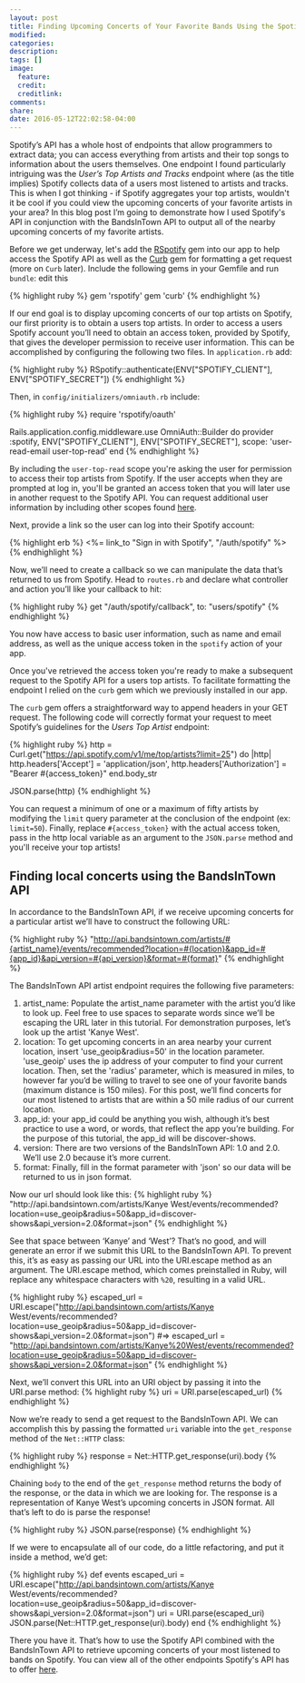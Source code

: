 ```yaml
---
layout: post
title: Finding Upcoming Concerts of Your Favorite Bands Using the Spotify and BandsInTown API
modified:
categories:
description:
tags: []
image:
  feature:
  credit:
  creditlink:
comments:
share:
date: 2016-05-12T22:02:58-04:00
---
```

Spotify’s API has a whole host of endpoints that allow programmers to extract data; you can access everything from artists and their top songs to information about the users themselves. One endpoint I found particularly intriguing was the <em>User’s Top Artists and Tracks</em> endpoint where (as the title implies) Spotify collects data of a users most listened to artists and tracks. This is when I got thinking - if Spotify aggregates your top artists, wouldn't it be cool if you could view the upcoming concerts of your favorite artists in your area? In this blog post I’m going to demonstrate how I used Spotify's API in conjunction with the BandsInTown API to output all of the nearby upcoming concerts of my favorite artists.

Before we get underway, let's add the <a href="https://github.com/guilhermesad/rspotify">RSpotify</a> gem into our app to help access the Spotify API as well as the <a href="https://github.com/taf2/curb">Curb</a> gem for formatting a get request (more on `Curb` later). Include the following gems in your Gemfile and run `bundle`: edit this

{% highlight ruby %}
gem 'rspotify'
gem 'curb'
{% endhighlight %}

If our end goal is to display upcoming concerts of our top artists on Spotify, our first priority is to obtain a users top artists. In order to access a users Spotify account you’ll need to obtain an access token, provided by Spotify, that gives the developer permission to receive user information. This can be accomplished by configuring the following two files. In `application.rb` add:

{% highlight ruby %}
RSpotify::authenticate(ENV["SPOTIFY_CLIENT"], ENV["SPOTIFY_SECRET"])
{% endhighlight %}

Then, in `config/initializers/omniauth.rb` include:

{% highlight ruby %}
require 'rspotify/oauth'

Rails.application.config.middleware.use OmniAuth::Builder do
  provider :spotify, ENV["SPOTIFY_CLIENT"], ENV["SPOTIFY_SECRET"],
  scope: 'user-read-email user-top-read'
end
{% endhighlight %}

By including the `user-top-read` scope you're asking the user for permission to access their top artists from Spotify. If the user accepts when they are prompted at log in, you'll be granted an access token that you will later use in another request to the Spotify API. You can request additional user information by including other scopes found <a href="https://developer.spotify.com/web-api/using-scopes/">here</a>.

Next, provide a link so the user can log into their Spotify account:

{% highlight erb %}
<%= link_to "Sign in with Spotify", "/auth/spotify" %>
{% endhighlight %}

Now, we’ll need to create a callback so we can manipulate the data that’s returned to us from Spotify. Head to `routes.rb` and declare what controller and action you’ll like your callback to hit:

{% highlight ruby %}
get "/auth/spotify/callback", to: "users/spotify"
{% endhighlight %}

You now have access to basic user information, such as name and email address, as well as the unique access token in the `spotify` action of your app.

Once you've retrieved the access token you're ready to make a subsequent request to the Spotify API for a users top artists. To facilitate formatting the endpoint I relied on the `curb` gem which we previously installed in our app.

The `curb` gem offers a straightforward way to append headers in your GET request. The following code will correctly format your request to meet Spotify’s guidelines for the <em>Users Top Artist</em> endpoint:

{% highlight ruby %}
http = Curl.get("https://api.spotify.com/v1/me/top/artists?limit=25") do |http|
  http.headers['Accept'] = 'application/json',
  http.headers['Authorization'] = "Bearer #{access_token}"
end.body_str

JSON.parse(http)
{% endhighlight %}

You can request a minimum of one or a maximum of fifty artists by modifying the `limit` query parameter at the conclusion of the endpoint (ex: `limit=50`). Finally, replace `#{access_token}` with the actual access token, pass in the http local variable as an argument to the `JSON.parse` method and you'll receive your top artists!


<h2>Finding local concerts using the BandsInTown API</h2>

In accordance to the BandsInTown API, if we receive upcoming concerts for a particular artist we’ll have to construct the following URL:

{% highlight ruby %} "http://api.bandsintown.com/artists/#{artist_name}/events/recommended?location=#{location}&app_id=#{app_id}&api_version=#{api_version}&format=#{format}" {% endhighlight %}

The BandsInTown API  artist endpoint requires the following five parameters:
<ol>
  <li>artist_name: Populate the artist_name parameter with the artist you’d like to look up. Feel free to use spaces to separate words since we’ll be escaping the URL later in this tutorial. For demonstration purposes, let’s look up the artist 'Kanye West'.</li>
  <li>location: To get upcoming concerts in an area nearby your current location, insert 'use_geoip&radius=50' in the location parameter. 'use_geoip' uses the ip address of your computer to find your current location. Then, set the 'radius' parameter, which is measured in miles, to however far you’d be willing to travel to see one of your favorite bands (maximum distance is 150 miles). For this post, we’ll find concerts for our most listened to artists that are within a 50 mile radius of our current location.</li> 
  <li>app_id: your app_id could be anything you wish, although it’s best practice to use a word, or words, that reflect the app you’re building. For the purpose of this tutorial, the app_id will be discover-shows.</li>
  <li>version: There are two versions of the BandsInTown API: 1.0 and 2.0. We’ll use 2.0 because it’s more current.</li>
  <li>format: Finally, fill in the format parameter with 'json' so our data will be returned to us in json format.</li> 
</ol>
Now our url should look like this:
{% highlight ruby %} "http://api.bandsintown.com/artists/Kanye West/events/recommended?location=use_geoip&radius=50&app_id=discover-shows&api_version=2.0&format=json" {% endhighlight %}

See that space between ‘Kanye’ and ‘West’? That’s no good, and will generate an error if we submit this URL to the BandsInTown API. To prevent this, it’s as easy as passing our URL into the URI.escape method as an argument. The URI.escape method, which comes preinstalled in Ruby, will replace any whitespace characters with `%20`, resulting in a valid URL.

{% highlight ruby %} escaped_url = URI.escape("http://api.bandsintown.com/artists/Kanye West/events/recommended?location=use_geoip&radius=50&app_id=discover-shows&api_version=2.0&format=json")
#=> escaped_url = "http://api.bandsintown.com/artists/Kanye%20West/events/recommended?location=use_geoip&radius=50&app_id=discover-shows&api_version=2.0&format=json"
 {% endhighlight %}
 
Next, we’ll convert this URL into an URI object by passing it into the URI.parse method:
{% highlight ruby %} uri = URI.parse(escaped_url) {% endhighlight %}

Now we’re ready to send a get request to the BandsInTown API. We can accomplish this by passing the formatted `uri` variable into the `get_response` method of the `Net::HTTP` class:

{% highlight ruby %} response = Net::HTTP.get_response(uri).body {% endhighlight %}

Chaining `body` to the end of the `get_response` method returns the body of the response, or the data in which we are looking for. The response is a representation of Kanye West’s upcoming concerts in JSON format. All that’s left to do is parse the response!

{% highlight ruby %} JSON.parse(response) {% endhighlight %}

If we were to encapsulate all of our code, do a little refactoring, and put it inside a method, we’d get:

{% highlight ruby %} 
def events 
  escaped_uri = URI.escape("http://api.bandsintown.com/artists/Kanye West/events/recommended?location=use_geoip&radius=50&app_id=discover-shows&api_version=2.0&format=json") 
  uri = URI.parse(escaped_uri) 
  JSON.parse(Net::HTTP.get_response(uri).body) 
end 
{% endhighlight %}

There you have it. That’s how to use the Spotify API combined with the BandsInTown API to retrieve upcoming concerts of your most listened to bands on Spotify. You can view all of the other endpoints Spotify's API has to offer <a href="https://developer.spotify.com/web-api/endpoint-reference/">here</a>.
